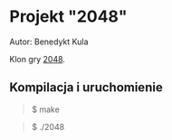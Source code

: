 # Projekt "2048"

Autor: Benedykt Kula

Klon gry [2048](https://en.wikipedia.org/wiki/2048_(video_game)).

## Kompilacja i uruchomienie

>$ make

>$ ./2048

